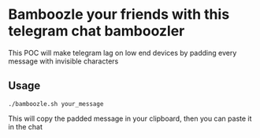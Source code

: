 # Bamboozle your friends with this telegram chat bamboozler
This POC will make telegram lag on low end devices by padding every message
with invisible characters

## Usage
```
./bamboozle.sh your_message
```
This will copy the padded message in your clipboard, then you can paste it
in the chat
